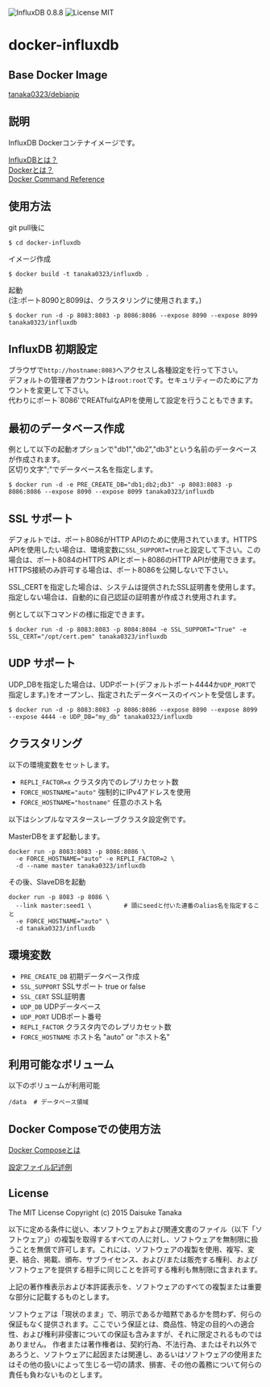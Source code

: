 ![InfluxDB 0.8.8](https://img.shields.io/badge/InfluxDB-0.8.8-brightgreen.svg) ![License MIT](https://img.shields.io/badge/license-MIT-blue.svg)

docker-influxdb
=====================

Base Docker Image
-----

[tanaka0323/debianjp](https://bitbucket.org/tanaka0323/docker-debianjp)

説明
--------------------------

InfluxDB Dockerコンテナイメージです。

[InfluxDBとは？](http://influxdb.com/)  
[Dockerとは？](https://docs.docker.com/)  
[Docker Command Reference](https://docs.docker.com/reference/commandline/cli/)

使用方法
-------------------------

git pull後に

    $ cd docker-influxdb

イメージ作成

    $ docker build -t tanaka0323/influxdb .

起動  
(注:ポート8090と8099は、クラスタリングに使用されます。)

    $ docker run -d -p 8083:8083 -p 8086:8086 --expose 8090 --expose 8099 tanaka0323/influxdb

InfluxDB 初期設定
-------------------------

ブラウザで`http://hostname:8083`へアクセスし各種設定を行って下さい。  
デフォルトの管理者アカウントは`root:root`です。セキュリティーのためにアカウントを変更して下さい。  
代わりにポート`8086'でREATfulなAPIを使用して設定を行うこともできます。

最初のデータベース作成
-------------------------

例として以下の起動オプションで"db1","db2","db3"という名前のデータベースが作成されます。  
区切り文字";"でデータベース名を指定します。

    $ docker run -d -e PRE_CREATE_DB="db1;db2;db3" -p 8083:8083 -p 8086:8086 --expose 8090 --expose 8099 tanaka0323/influxdb

SSL サポート
-------------------------

デフォルトでは、ポート8086がHTTP APIのために使用されています。HTTPS
 APIを使用したい場合は、環境変数に`SSL_SUPPORT=true`と設定して下さい。この場合は、ポート8084のHTTPS APIとポート8086のHTTP APIが使用できます。HTTPS接続のみ許可する場合は、ポート8086を公開しないで下さい。  
  
SSL_CERTを指定した場合は、システムは提供されたSSL証明書を使用します。指定しない場合は、自動的に自己認証の証明書が作成され使用されます。

例として以下コマンドの様に指定できます。

    $ docker run -d -p 8083:8083 -p 8084:8084 -e SSL_SUPPORT="True" -e SSL_CERT="/opt/cert.pem" tanaka0323/influxdb

UDP サポート
-------------------------

UDP_DBを指定した場合は、UDPポート(デフォルトポート4444か`UDP_PORT`で指定します。)をオープンし、指定されたデータベースのイベントを受信します。

    $ docker run -d -p 8083:8083 -p 8086:8086 --expose 8090 --expose 8099 --expose 4444 -e UDP_DB="my_db" tanaka0323/influxdb

クラスタリング
-------------------------

以下の環境変数をセットします。

- `REPLI_FACTOR=x` クラスタ内でのレプリカセット数
- `FORCE_HOSTNAME="auto"` 強制的にIPv4アドレスを使用
- `FORCE_HOSTNAME="hostname"` 任意のホスト名

以下はシンプルなマスタースレーブクラスタ設定例です。

MasterDBをまず起動します。

    docker run -p 8083:8083 -p 8086:8086 \
      -e FORCE_HOSTNAME="auto" -e REPLI_FACTOR=2 \
      -d --name master tanaka0323/influxdb

その後、SlaveDBを起動

    docker run -p 8083 -p 8086 \
      --link master:seed1 \         # 頭にseedと付いた連番のalias名を指定すること
      -e FORCE_HOSTNAME="auto" \
      -d tanaka0323/influxdb

環境変数
--------------------------

- `PRE_CREATE_DB` 初期データベース作成
- `SSL_SUPPORT` SSLサポート true or false
- `SSL_CERT` SSL証明書
- `UDP_DB` UDPデータベース
- `UDP_PORT` UDBポート番号
- `REPLI_FACTOR` クラスタ内でのレプリカセット数
- `FORCE_HOSTNAME` ホスト名  "auto" or "ホスト名"

利用可能なボリューム
-------------------------

以下のボリュームが利用可能

    /data  # データベース領域

Docker Composeでの使用方法
-------------------------

[Docker Composeとは](https://docs.docker.com/compose/)  

[設定ファイル記述例](https://bitbucket.org/tanaka0323/compose-examples)

License
-------------------------

The MIT License
Copyright (c) 2015 Daisuke Tanaka

以下に定める条件に従い、本ソフトウェアおよび関連文書のファイル（以下「ソフトウェア」）の複製を取得するすべての人に対し、ソフトウェアを無制限に扱うことを無償で許可します。これには、ソフトウェアの複製を使用、複写、変更、結合、掲載、頒布、サブライセンス、および/または販売する権利、およびソフトウェアを提供する相手に同じことを許可する権利も無制限に含まれます。

上記の著作権表示および本許諾表示を、ソフトウェアのすべての複製または重要な部分に記載するものとします。

ソフトウェアは「現状のまま」で、明示であるか暗黙であるかを問わず、何らの保証もなく提供されます。ここでいう保証とは、商品性、特定の目的への適合性、および権利非侵害についての保証も含みますが、それに限定されるものではありません。 作者または著作権者は、契約行為、不法行為、またはそれ以外であろうと、ソフトウェアに起因または関連し、あるいはソフトウェアの使用またはその他の扱いによって生じる一切の請求、損害、その他の義務について何らの責任も負わないものとします。